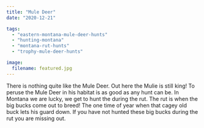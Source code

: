 ```yaml
---
title: "Mule Deer"
date: "2020-12-21"

tags: 
  - "eastern-montana-mule-deer-hunts"
  - "hunting-montana"
  - "montana-rut-hunts"
  - "trophy-mule-deer-hunts"

image:
  filename: featured.jpg
---
```




There is nothing quite like the Mule Deer. Out here the Mulie is still king! To peruse the Mule Deer in his habitat is as good as any hunt can be. In Montana we are lucky, we get to hunt the during the rut. The rut is when the big bucks come out to breed! The one time of year when that cagey old buck lets his guard down. If you have not hunted these big bucks during the rut you are missing out.
